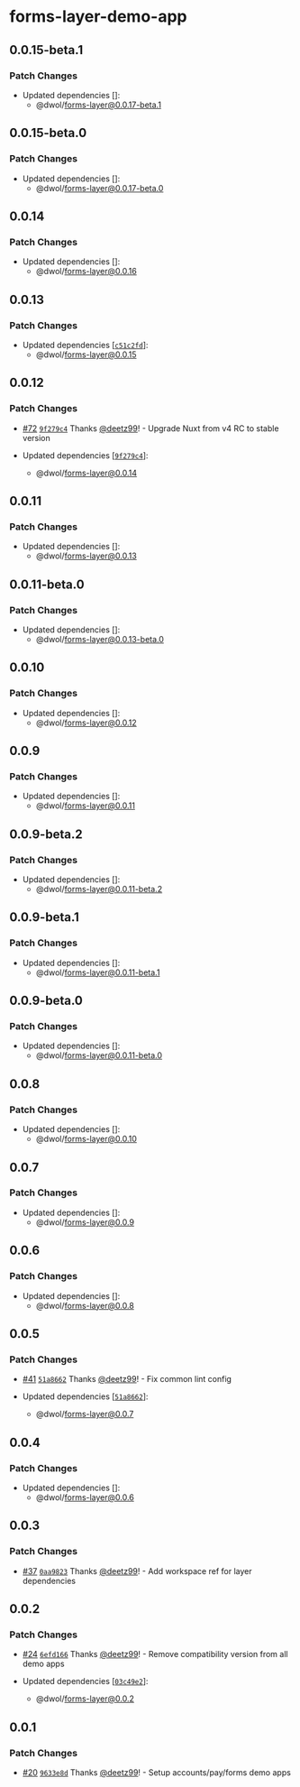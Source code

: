 # forms-layer-demo-app

## 0.0.15-beta.1

### Patch Changes

- Updated dependencies []:
  - @dwol/forms-layer@0.0.17-beta.1

## 0.0.15-beta.0

### Patch Changes

- Updated dependencies []:
  - @dwol/forms-layer@0.0.17-beta.0

## 0.0.14

### Patch Changes

- Updated dependencies []:
  - @dwol/forms-layer@0.0.16

## 0.0.13

### Patch Changes

- Updated dependencies [[`c51c2fd`](https://github.com/deetz99/nuxt-layers-monorepo/commit/c51c2fd2e2353d7c8dee0a6fbf3859422a1ad5f6)]:
  - @dwol/forms-layer@0.0.15

## 0.0.12

### Patch Changes

- [#72](https://github.com/deetz99/nuxt-layers-monorepo/pull/72) [`9f279c4`](https://github.com/deetz99/nuxt-layers-monorepo/commit/9f279c45ad72961f7d2ce9af5e41a6ed895a6d7e) Thanks [@deetz99](https://github.com/deetz99)! - Upgrade Nuxt from v4 RC to stable version

- Updated dependencies [[`9f279c4`](https://github.com/deetz99/nuxt-layers-monorepo/commit/9f279c45ad72961f7d2ce9af5e41a6ed895a6d7e)]:
  - @dwol/forms-layer@0.0.14

## 0.0.11

### Patch Changes

- Updated dependencies []:
  - @dwol/forms-layer@0.0.13

## 0.0.11-beta.0

### Patch Changes

- Updated dependencies []:
  - @dwol/forms-layer@0.0.13-beta.0

## 0.0.10

### Patch Changes

- Updated dependencies []:
  - @dwol/forms-layer@0.0.12

## 0.0.9

### Patch Changes

- Updated dependencies []:
  - @dwol/forms-layer@0.0.11

## 0.0.9-beta.2

### Patch Changes

- Updated dependencies []:
  - @dwol/forms-layer@0.0.11-beta.2

## 0.0.9-beta.1

### Patch Changes

- Updated dependencies []:
  - @dwol/forms-layer@0.0.11-beta.1

## 0.0.9-beta.0

### Patch Changes

- Updated dependencies []:
  - @dwol/forms-layer@0.0.11-beta.0

## 0.0.8

### Patch Changes

- Updated dependencies []:
  - @dwol/forms-layer@0.0.10

## 0.0.7

### Patch Changes

- Updated dependencies []:
  - @dwol/forms-layer@0.0.9

## 0.0.6

### Patch Changes

- Updated dependencies []:
  - @dwol/forms-layer@0.0.8

## 0.0.5

### Patch Changes

- [#41](https://github.com/deetz99/nuxt-layers-monorepo/pull/41) [`51a8662`](https://github.com/deetz99/nuxt-layers-monorepo/commit/51a866279374fa834309f1d7f1cf21283325015e) Thanks [@deetz99](https://github.com/deetz99)! - Fix common lint config

- Updated dependencies [[`51a8662`](https://github.com/deetz99/nuxt-layers-monorepo/commit/51a866279374fa834309f1d7f1cf21283325015e)]:
  - @dwol/forms-layer@0.0.7

## 0.0.4

### Patch Changes

- Updated dependencies []:
  - @dwol/forms-layer@0.0.6

## 0.0.3

### Patch Changes

- [#37](https://github.com/deetz99/nuxt-layers-monorepo/pull/37) [`0aa9823`](https://github.com/deetz99/nuxt-layers-monorepo/commit/0aa9823cdd3fc64dedd3f97f7c1a2430fc47a698) Thanks [@deetz99](https://github.com/deetz99)! - Add workspace ref for layer dependencies

## 0.0.2

### Patch Changes

- [#24](https://github.com/deetz99/nuxt-layers-monorepo/pull/24) [`6efd166`](https://github.com/deetz99/nuxt-layers-monorepo/commit/6efd1669538c331f992881102d4cd5385f0af808) Thanks [@deetz99](https://github.com/deetz99)! - Remove compatibility version from all demo apps

- Updated dependencies [[`03c49e2`](https://github.com/deetz99/nuxt-layers-monorepo/commit/03c49e26d8ab3dbd3b5665d1854d3e1d6e98bf5a)]:
  - @dwol/forms-layer@0.0.2

## 0.0.1

### Patch Changes

- [#20](https://github.com/deetz99/nuxt-layers-monorepo/pull/20) [`9633e8d`](https://github.com/deetz99/nuxt-layers-monorepo/commit/9633e8dc47871a91fac42b265f00c27776f3eb9e) Thanks [@deetz99](https://github.com/deetz99)! - Setup accounts/pay/forms demo apps

